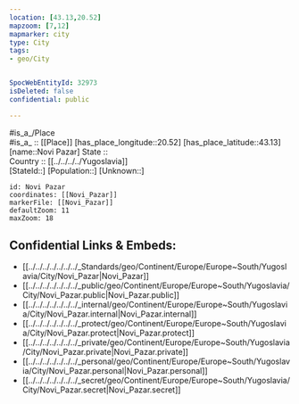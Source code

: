 ```yaml
---
location: [43.13,20.52] 
mapzoom: [7,12] 
mapmarker: city 
type: City
tags:
- geo/City


SpocWebEntityId: 32973
isDeleted: false
confidential: public

---
```

#is_a_/Place  
#is_a_ :: [[Place]] 
[has_place_longitude::20.52] 
[has_place_latitude::43.13] 
[name::Novi Pazar] 
State ::  
Country :: [[../../../../Yugoslavia]]  
[StateId::] 
[Population::] 
[Unknown::] 


```leaflet
id: Novi Pazar
coordinates: [[Novi_Pazar]] 
markerFile: [[Novi_Pazar]] 
defaultZoom: 11 
maxZoom: 18
```


## Confidential Links & Embeds: 
- [[../../../../../../../_Standards/geo/Continent/Europe/Europe~South/Yugoslavia/City/Novi_Pazar|Novi_Pazar]] 
- [[../../../../../../../_public/geo/Continent/Europe/Europe~South/Yugoslavia/City/Novi_Pazar.public|Novi_Pazar.public]] 
- [[../../../../../../../_internal/geo/Continent/Europe/Europe~South/Yugoslavia/City/Novi_Pazar.internal|Novi_Pazar.internal]] 
- [[../../../../../../../_protect/geo/Continent/Europe/Europe~South/Yugoslavia/City/Novi_Pazar.protect|Novi_Pazar.protect]] 
- [[../../../../../../../_private/geo/Continent/Europe/Europe~South/Yugoslavia/City/Novi_Pazar.private|Novi_Pazar.private]] 
- [[../../../../../../../_personal/geo/Continent/Europe/Europe~South/Yugoslavia/City/Novi_Pazar.personal|Novi_Pazar.personal]] 
- [[../../../../../../../_secret/geo/Continent/Europe/Europe~South/Yugoslavia/City/Novi_Pazar.secret|Novi_Pazar.secret]] 
